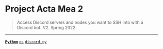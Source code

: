 # Project Acta Mea 2
> Access Discord servers and nodes you want to SSH into with a Discord bot. V2. Spring 2022.

---

[**`Python`**](https://github.com/lxRbckl/lxRbckl/blob/main/Python/README.md)
[`os`](https://github.com/lxRbckl/lxRbckl/blob/main/Python/os/README.md)
[`discord py`](https://github.com/lxRbckl/lxRbckl/blob/main/Python/discord-py/README.md)

# 
